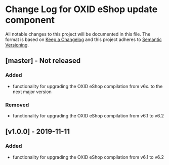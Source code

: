 # Change Log for OXID eShop update component

All notable changes to this project will be documented in this file.
The format is based on [Keep a Changelog](http://keepachangelog.com/)
and this project adheres to [Semantic Versioning](http://semver.org/).

## [master] - Not released

### Added

- functionality for upgrading the OXID eShop compilation from v6x. to the next major version

### Removed

- functionality for upgrading the OXID eShop compilation from v6.1 to v6.2

## [v1.0.0] - 2019-11-11

### Added

- functionality for upgrading the OXID eShop compilation from v6.1 to v6.2

